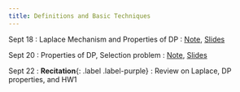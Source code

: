 ```yaml
---
title: Definitions and Basic Techniques
---
```


Sept 18
: Laplace Mechanism and Properties of DP
  : [Note](https://drive.google.com/file/d/15EA-6-nh3n7KEA-S4926CPDFerVflz3g/view?usp=sharing),
  [Slides](https://drive.google.com/file/d/19iW2qi4gW8eiz9QmILZ8cjO4MgsCKBSg/view?usp=sharing)


Sept 20
: Properties of DP, Selection problem
  : [Note](https://drive.google.com/file/d/1lKYdySKxZ4nG3Q-JmJ1XnLS3hdGf2cSA/view?usp=sharing),
  [Slides](https://drive.google.com/file/d/1xGl1rCwzh947A9GeopdNZ1HiyviMm68O/view?usp=sharing)


Sept 22
: **Recitation**{: .label .label-purple}
  : Review on Laplace, DP properties, and HW1
